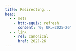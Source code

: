 ```yaml
---
title: Redirecting...
head:
  - - meta
    - http-equiv: refresh
      content: '0; URL=2025-26'
  - - link
    - rel: canonical
      href: 2025-26
---
```

